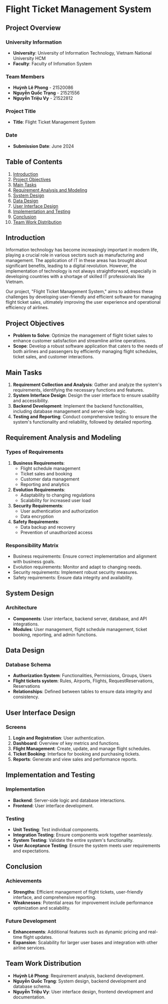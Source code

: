 # Flight Ticket Management System

## Project Overview

### University Information
- **University**: University of Information Technology, Vietnam National University HCM
- **Faculty**: Faculty of Infomation System

### Team Members
- **Huỳnh Lê Phong** - 21520086
- **Nguyễn Quốc Trạng** - 21521556
- **Nguyễn Triệu Vy** - 21522812

### Project Title
- **Title**: Flight Ticket Management System

### Date
- **Submission Date**: June 2024

## Table of Contents
1. [Introduction](#introduction)
2. [Project Objectives](#project-objectives)
3. [Main Tasks](#main-tasks)
4. [Requirement Analysis and Modeling](#requirement-analysis-and-modeling)
5. [System Design](#system-design)
6. [Data Design](#data-design)
7. [User Interface Design](#user-interface-design)
8. [Implementation and Testing](#implementation-and-testing)
9. [Conclusion](#conclusion)
10. [Team Work Distribution](#team-work-distribution)

## Introduction
Information technology has become increasingly important in modern life, playing a crucial role in various sectors such as manufacturing and management. The application of IT in these areas has brought about significant benefits, leading to a digital revolution. However, the implementation of technology is not always straightforward, especially in developing countries with a shortage of skilled IT professionals like Vietnam.

Our project, "Flight Ticket Management System," aims to address these challenges by developing user-friendly and efficient software for managing flight ticket sales, ultimately improving the user experience and operational efficiency of airlines.

## Project Objectives
- **Problem to Solve**: Optimize the management of flight ticket sales to enhance customer satisfaction and streamline airline operations.
- **Scope**: Develop a robust software application that caters to the needs of both airlines and passengers by efficiently managing flight schedules, ticket sales, and customer interactions.

## Main Tasks
1. **Requirement Collection and Analysis**: Gather and analyze the system's requirements, identifying the necessary functions and features.
2. **System Interface Design**: Design the user interface to ensure usability and accessibility.
3. **Backend Development**: Implement the backend functionalities, including database management and server-side logic.
4. **Testing and Reporting**: Conduct comprehensive testing to ensure the system's functionality and reliability, followed by detailed reporting.

## Requirement Analysis and Modeling
### Types of Requirements
1. **Business Requirements**:
   - Flight schedule management
   - Ticket sales and booking
   - Customer data management
   - Reporting and analytics
2. **Evolution Requirements**:
   - Adaptability to changing regulations
   - Scalability for increased user load
3. **Security Requirements**:
   - User authentication and authorization
   - Data encryption
4. **Safety Requirements**:
   - Data backup and recovery
   - Prevention of unauthorized access

### Responsibility Matrix
- Business requirements: Ensure correct implementation and alignment with business goals.
- Evolution requirements: Monitor and adapt to changing needs.
- Security requirements: Implement robust security measures.
- Safety requirements: Ensure data integrity and availability.

## System Design
### Architecture
- **Components**: User interface, backend server, database, and API integrations.
- **Modules**: User management, flight schedule management, ticket booking, reporting, and admin functions.

## Data Design
### Database Schema
- **Authorization System**: Functionalities, Permissions, Groups, Users
- **Flight tickets system**: Rules, Airports, Flights, RequestReservations, Reservations
- **Relationships**: Defined between tables to ensure data integrity and consistency.

## User Interface Design
### Screens
1. **Login and Registration**: User authentication.
2. **Dashboard**: Overview of key metrics and functions.
3. **Flight Management**: Create, update, and manage flight schedules.
4. **Ticket Booking**: Interface for booking and purchasing tickets.
5. **Reports**: Generate and view sales and performance reports.

## Implementation and Testing
### Implementation
- **Backend**: Server-side logic and database interactions.
- **Frontend**: User interface development.

### Testing
- **Unit Testing**: Test individual components.
- **Integration Testing**: Ensure components work together seamlessly.
- **System Testing**: Validate the entire system's functionality.
- **User Acceptance Testing**: Ensure the system meets user requirements and expectations.

## Conclusion
### Achievements
- **Strengths**: Efficient management of flight tickets, user-friendly interface, and comprehensive reporting.
- **Weaknesses**: Potential areas for improvement include performance optimization and scalability.

### Future Development
- **Enhancements**: Additional features such as dynamic pricing and real-time flight updates.
- **Expansion**: Scalability for larger user bases and integration with other airline services.

## Team Work Distribution
- **Huỳnh Lê Phong**: Requirement analysis, backend development.
- **Nguyễn Quốc Trạng**: System design, backend development and database schema.
- **Nguyễn Triệu Vy**: User interface design, frontend development and documentation.

